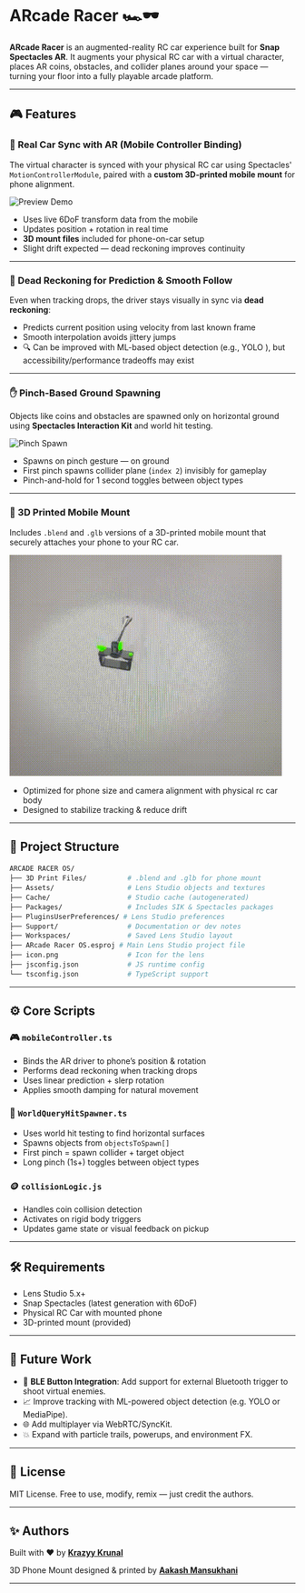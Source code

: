 # ARcade Racer 🏎️🕶️

**ARcade Racer** is an augmented-reality RC car experience built for **Snap Spectacles AR**. It augments your physical RC car with a virtual character, places AR coins, obstacles, and collider planes around your space — turning your floor into a fully playable arcade platform.

---

## 🎮 Features

### 📱 Real Car Sync with AR (Mobile Controller Binding)
The virtual character is synced with your physical RC car using Spectacles' `MotionControllerModule`, paired with a **custom 3D-printed mobile mount** for phone alignment.

![Preview Demo](./Preview%20Files/preview1.gif)

- Uses live 6DoF transform data from the mobile
- Updates position + rotation in real time
- **3D mount files** included for phone-on-car setup
- Slight drift expected — dead reckoning improves continuity

---

### 🔁 Dead Reckoning for Prediction & Smooth Follow
Even when tracking drops, the driver stays visually in sync via **dead reckoning**:

- Predicts current position using velocity from last known frame
- Smooth interpolation avoids jittery jumps
- 🔍 Can be improved with ML-based object detection (e.g., YOLO ), but accessibility/performance tradeoffs  may exist

---

### ✋ Pinch-Based Ground Spawning
Objects like coins and obstacles are spawned only on horizontal ground using **Spectacles Interaction Kit** and world hit testing.

![Pinch Spawn](./Preview%20Files/preview2.gif)

- Spawns on pinch gesture —  on ground 
- First pinch spawns collider plane (`index 2`) invisibly for gameplay
- Pinch-and-hold for 1 second toggles between object types

---



### 🧰 3D Printed Mobile Mount
Includes `.blend` and `.glb` versions of a 3D-printed mobile mount that securely attaches your phone to your RC car.

![3D Mount](./Preview%20Files/preview5.gif)

- Optimized for phone size and camera alignment with physical rc car body
- Designed to stabilize tracking & reduce drift

---

## 📁 Project Structure

```bash
ARCADE RACER OS/
├── 3D Print Files/          # .blend and .glb for phone mount
├── Assets/                  # Lens Studio objects and textures
├── Cache/                   # Studio cache (autogenerated)
├── Packages/                # Includes SIK & Spectacles packages
├── PluginsUserPreferences/ # Lens Studio preferences
├── Support/                 # Documentation or dev notes
├── Workspaces/              # Saved Lens Studio layout
├── ARcade Racer OS.esproj # Main Lens Studio project file
├── icon.png                 # Icon for the lens
├── jsconfig.json            # JS runtime config
└── tsconfig.json            # TypeScript support
````

---

## ⚙️ Core Scripts

### 🎮 `mobileController.ts`

* Binds the AR driver to phone’s position & rotation
* Performs dead reckoning when tracking drops
* Uses linear prediction + slerp rotation
* Applies smooth damping for natural movement

### 🧱 `WorldQueryHitSpawner.ts`

* Uses world hit testing to find horizontal surfaces
* Spawns objects from `objectsToSpawn[]`
* First pinch = spawn collider + target object
* Long pinch (1s+) toggles between object types

### 🪙 `collisionLogic.js`

* Handles coin collision detection
* Activates on rigid body triggers
* Updates game state or visual feedback on pickup

---

## 🛠️ Requirements

* Lens Studio 5.x+
* Snap Spectacles (latest generation with 6DoF)
* Physical RC Car with mounted phone
* 3D-printed mount (provided)

---

## 🚧 Future Work

* 🔘 **BLE Button Integration**: Add support for external Bluetooth trigger to shoot virtual enemies.
* 📈 Improve tracking with ML-powered object detection (e.g. YOLO or MediaPipe).
* 🌐 Add multiplayer via WebRTC/SyncKit.
* 💥 Expand with particle trails, powerups, and environment FX.

---

## 📜 License

MIT License. Free to use, modify, remix — just credit the authors.

---

## ✨ Authors

Built with ❤️ by [**Krazyy Krunal**](https://instagram.com/krazyykrunal)

3D Phone Mount designed & printed by [**Aakash Mansukhani**](https://www.instagram.com/extraakash)

---

